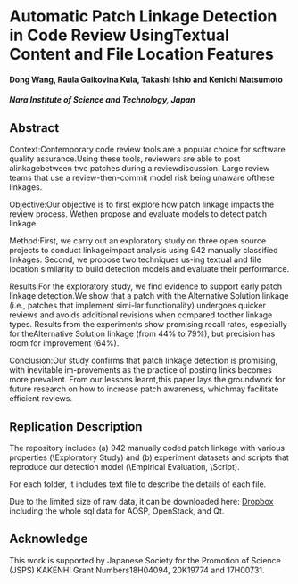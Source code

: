 # Automatic Patch Linkage Detection in Code Review UsingTextual Content and File Location Features

#### Dong Wang, Raula Gaikovina Kula, Takashi Ishio and Kenichi Matsumoto
#### *Nara Institute of Science and Technology, Japan*

## Abstract
Context:Contemporary code review tools are a popular choice for software quality assurance.Using these tools, reviewers are able to post alinkagebetween two patches during a reviewdiscussion. Large review teams that use a review-then-commit model risk being unaware ofthese linkages.

Objective:Our objective is to first explore how patch linkage impacts the review process. Wethen propose and evaluate models to detect patch linkage.  

Method:First, we carry out an exploratory study on three open source projects to conduct linkageimpact analysis using 942 manually classified linkages. Second, we propose two techniques us-ing textual and file location similarity to build detection models and evaluate their performance.

Results:For the exploratory study, we find evidence to support early patch linkage detection.We show that a patch with the Alternative Solution linkage (i.e., patches that implement simi-lar functionality) undergoes quicker reviews and avoids additional revisions when compared toother linkage types. Results from the experiments show promising recall rates, especially for theAlternative Solution linkage (from 44% to 79%), but precision has room for improvement (64%).

Conclusion:Our study confirms that patch linkage detection is promising, with inevitable im-provements as the practice of posting links becomes more prevalent. From our lessons learnt,this paper lays the groundwork for future research on how to increase patch awareness, whichmay facilitate efficient reviews.


## Replication Description
The repository includes (a) 942 manually coded patch linkage with various properties (\Exploratory Study) and (b) experiment datasets and scripts that reproduce our detection model (\Empirical Evaluation, \Script).

For each folder, it includes text file to describe the details of each file.

Due to the limited size of raw data, it can be downloaded here: [Dropbox](https://www.dropbox.com/sh/o19sdx9p7t985pj/AAAzoWHO6eyWMNsk6tw5rhJua?dl=0) including the whole sql data for AOSP, OpenStack, and Qt.

## Acknowledge
This work is supported by Japanese Society for the Promotion of Science (JSPS) KAKENHI Grant Numbers18H04094, 20K19774 and 17H00731.
